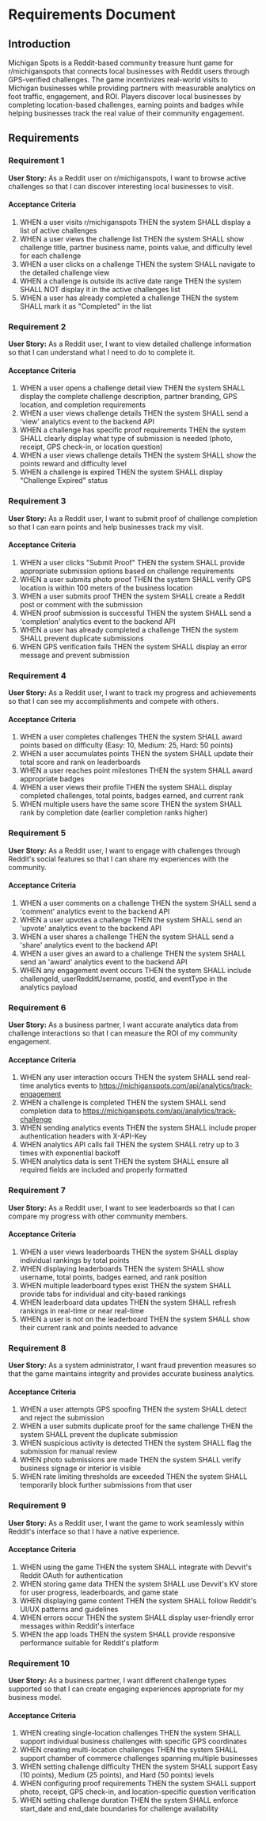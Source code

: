 # Requirements Document

## Introduction

Michigan Spots is a Reddit-based community treasure hunt game for r/michiganspots that connects local businesses with Reddit users through GPS-verified challenges. The game incentivizes real-world visits to Michigan businesses while providing partners with measurable analytics on foot traffic, engagement, and ROI. Players discover local businesses by completing location-based challenges, earning points and badges while helping businesses track the real value of their community engagement.

## Requirements

### Requirement 1

**User Story:** As a Reddit user on r/michiganspots, I want to browse active challenges so that I can discover interesting local businesses to visit.

#### Acceptance Criteria

1. WHEN a user visits r/michiganspots THEN the system SHALL display a list of active challenges
2. WHEN a user views the challenge list THEN the system SHALL show challenge title, partner business name, points value, and difficulty level for each challenge
3. WHEN a user clicks on a challenge THEN the system SHALL navigate to the detailed challenge view
4. WHEN a challenge is outside its active date range THEN the system SHALL NOT display it in the active challenges list
5. WHEN a user has already completed a challenge THEN the system SHALL mark it as "Completed" in the list

### Requirement 2

**User Story:** As a Reddit user, I want to view detailed challenge information so that I can understand what I need to do to complete it.

#### Acceptance Criteria

1. WHEN a user opens a challenge detail view THEN the system SHALL display the complete challenge description, partner branding, GPS location, and completion requirements
2. WHEN a user views challenge details THEN the system SHALL send a 'view' analytics event to the backend API
3. WHEN a challenge has specific proof requirements THEN the system SHALL clearly display what type of submission is needed (photo, receipt, GPS check-in, or location question)
4. WHEN a user views challenge details THEN the system SHALL show the points reward and difficulty level
5. WHEN a challenge is expired THEN the system SHALL display "Challenge Expired" status

### Requirement 3

**User Story:** As a Reddit user, I want to submit proof of challenge completion so that I can earn points and help businesses track my visit.

#### Acceptance Criteria

1. WHEN a user clicks "Submit Proof" THEN the system SHALL provide appropriate submission options based on challenge requirements
2. WHEN a user submits photo proof THEN the system SHALL verify GPS location is within 100 meters of the business location
3. WHEN a user submits proof THEN the system SHALL create a Reddit post or comment with the submission
4. WHEN proof submission is successful THEN the system SHALL send a 'completion' analytics event to the backend API
5. WHEN a user has already completed a challenge THEN the system SHALL prevent duplicate submissions
6. WHEN GPS verification fails THEN the system SHALL display an error message and prevent submission

### Requirement 4

**User Story:** As a Reddit user, I want to track my progress and achievements so that I can see my accomplishments and compete with others.

#### Acceptance Criteria

1. WHEN a user completes challenges THEN the system SHALL award points based on difficulty (Easy: 10, Medium: 25, Hard: 50 points)
2. WHEN a user accumulates points THEN the system SHALL update their total score and rank on leaderboards
3. WHEN a user reaches point milestones THEN the system SHALL award appropriate badges
4. WHEN a user views their profile THEN the system SHALL display completed challenges, total points, badges earned, and current rank
5. WHEN multiple users have the same score THEN the system SHALL rank by completion date (earlier completion ranks higher)

### Requirement 5

**User Story:** As a Reddit user, I want to engage with challenges through Reddit's social features so that I can share my experiences with the community.

#### Acceptance Criteria

1. WHEN a user comments on a challenge THEN the system SHALL send a 'comment' analytics event to the backend API
2. WHEN a user upvotes a challenge THEN the system SHALL send an 'upvote' analytics event to the backend API  
3. WHEN a user shares a challenge THEN the system SHALL send a 'share' analytics event to the backend API
4. WHEN a user gives an award to a challenge THEN the system SHALL send an 'award' analytics event to the backend API
5. WHEN any engagement event occurs THEN the system SHALL include challengeId, userRedditUsername, postId, and eventType in the analytics payload

### Requirement 6

**User Story:** As a business partner, I want accurate analytics data from challenge interactions so that I can measure the ROI of my community engagement.

#### Acceptance Criteria

1. WHEN any user interaction occurs THEN the system SHALL send real-time analytics events to https://michiganspots.com/api/analytics/track-engagement
2. WHEN a challenge is completed THEN the system SHALL send completion data to https://michiganspots.com/api/analytics/track-challenge
3. WHEN sending analytics events THEN the system SHALL include proper authentication headers with X-API-Key
4. WHEN analytics API calls fail THEN the system SHALL retry up to 3 times with exponential backoff
5. WHEN analytics data is sent THEN the system SHALL ensure all required fields are included and properly formatted

### Requirement 7

**User Story:** As a Reddit user, I want to see leaderboards so that I can compare my progress with other community members.

#### Acceptance Criteria

1. WHEN a user views leaderboards THEN the system SHALL display individual rankings by total points
2. WHEN displaying leaderboards THEN the system SHALL show username, total points, badges earned, and rank position
3. WHEN multiple leaderboard types exist THEN the system SHALL provide tabs for individual and city-based rankings
4. WHEN leaderboard data updates THEN the system SHALL refresh rankings in real-time or near real-time
5. WHEN a user is not on the leaderboard THEN the system SHALL show their current rank and points needed to advance

### Requirement 8

**User Story:** As a system administrator, I want fraud prevention measures so that the game maintains integrity and provides accurate business analytics.

#### Acceptance Criteria

1. WHEN a user attempts GPS spoofing THEN the system SHALL detect and reject the submission
2. WHEN a user submits duplicate proof for the same challenge THEN the system SHALL prevent the duplicate submission
3. WHEN suspicious activity is detected THEN the system SHALL flag the submission for manual review
4. WHEN photo submissions are made THEN the system SHALL verify business signage or interior is visible
5. WHEN rate limiting thresholds are exceeded THEN the system SHALL temporarily block further submissions from that user

### Requirement 9

**User Story:** As a Reddit user, I want the game to work seamlessly within Reddit's interface so that I have a native experience.

#### Acceptance Criteria

1. WHEN using the game THEN the system SHALL integrate with Devvit's Reddit OAuth for authentication
2. WHEN storing game data THEN the system SHALL use Devvit's KV store for user progress, leaderboards, and game state
3. WHEN displaying game content THEN the system SHALL follow Reddit's UI/UX patterns and guidelines
4. WHEN errors occur THEN the system SHALL display user-friendly error messages within Reddit's interface
5. WHEN the app loads THEN the system SHALL provide responsive performance suitable for Reddit's platform

### Requirement 10

**User Story:** As a business partner, I want different challenge types supported so that I can create engaging experiences appropriate for my business model.

#### Acceptance Criteria

1. WHEN creating single-location challenges THEN the system SHALL support individual business challenges with specific GPS coordinates
2. WHEN creating multi-location challenges THEN the system SHALL support chamber of commerce challenges spanning multiple businesses
3. WHEN setting challenge difficulty THEN the system SHALL support Easy (10 points), Medium (25 points), and Hard (50 points) levels
4. WHEN configuring proof requirements THEN the system SHALL support photo, receipt, GPS check-in, and location-specific question verification
5. WHEN setting challenge duration THEN the system SHALL enforce start_date and end_date boundaries for challenge availability